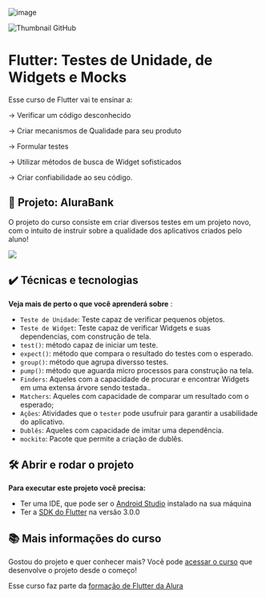 ![image](https://github.com/D1D1O/teste_flutter/assets/31021190/5f544835-fded-4530-bcf0-a920db83b7ef)


![Thumbnail GitHub](https://raw.githubusercontent.com/alura-cursos/alura_flutter_curso_7/master/Card%20Testes.png)

# Flutter: Testes de Unidade, de Widgets e Mocks

Esse curso de Flutter vai te ensinar a: 

-> Verificar um código desconhecido

-> Criar mecanismos de Qualidade para seu produto

-> Formular testes

-> Utilizar métodos de busca de Widget sofisticados

-> Criar confiabilidade ao seu código.


## 🔨 Projeto: AluraBank

O projeto do curso consiste em criar diversos testes em um projeto novo, com o intuito de instruir sobre a qualidade dos aplicativos criados pelo aluno!

![](https://user-images.githubusercontent.com/22684176/180311121-619bd614-b439-4177-ae2c-9b9d79368002.png)

## ✔️ Técnicas e tecnologias

**Veja mais de perto o que você aprenderá sobre** :
- `Teste de Unidade`: Teste capaz de verificar pequenos objetos.
- `Teste de Widget`: Teste capaz de  verificar Widgets e suas dependencias, com construção de tela.
- `test()`: método capaz de iniciar um teste.
- `expect()`: método que compara o resultado do testes com o esperado.
- `group()`: método que agrupa diversso testes.
- `pump()`: método que aguarda micro processos para construção na tela.
- `Finders`: Aqueles com a capacidade de procurar e encontrar Widgets em uma extensa árvore sendo testada..
- `Matchers`: Aqueles com capacidade de comparar um resultado com o esperado;
- `Ações`: Atividades que o `tester` pode usufruir para garantir a usabilidade do aplicativo. 
- `Dublês`: Aqueles com capacidade de imitar uma dependência.
- `mockito`: Pacote que permite a criação de dublês.

 


## 🛠️ Abrir e rodar o projeto

**Para executar este projeto você precisa:**

- Ter uma IDE, que pode ser o  [Android Studio](https://developer.android.com/) instalado na sua máquina
- Ter a [SDK do Flutter](https://docs.flutter.dev/get-started/install) na versão 3.0.0


## 📚 Mais informações do curso

Gostou do projeto e quer conhecer mais? Você pode [acessar o curso]() que desenvolve o projeto desde o começo!

Esse curso faz parte da [formação de Flutter da Alura](https://cursos.alura.com.br/formacao-flutter)

